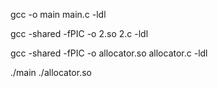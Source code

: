 gcc -o main main.c -ldl

gcc -shared -fPIC -o 2.so 2.c -ldl

gcc -shared -fPIC -o allocator.so allocator.c -ldl

./main ./allocator.so